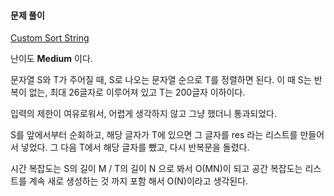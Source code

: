 #### 문제 풀이

[Custom Sort String](https://leetcode.com/problems/custom-sort-string/description/)

난이도 **Medium** 이다.

문자열 S와 T가 주어질 때, S로 나오는 문자열 순으로 T를 정렬하면 된다.
이 때 S는 반복이 없는, 최대 26글자로 이루어져 있고 T는 200글자 이하이다.

입력의 제한이 여유로워서, 어렵게 생각하지 않고 그냥 했더니 통과되었다.

S를 앞에서부터 순회하고, 해당 글자가 T에 있으면 그 글자를 res 라는 리스트를 만들어서 넣었다.
그 다음 T에서 해당 글자를 뺐고, 다시 반복문을 돌렸다.

시간 복잡도는 S의 길이 M / T의 길이 N 으로 봐서 O(MN)이 되고
공간 복잡도는 리스트를 계속 새로 생성하는 것 까지 포함 해서 O(N)이라고 생각된다.
